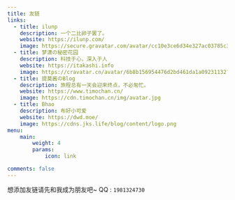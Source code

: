 ```yaml
---
title: 友链
links:
  - title: ilunp
    description: 一个二比卵子罢了。
    website: https://ilunp.com/
    image: https://secure.gravatar.com/avatar/cc10e3ce6d34e327ac03785c3e612faf?s=128&r=G
  - title: 梦潇の秘密花园
    description: 科技于心，深入于人
    website: https://itakashi.info
    image: https://cravatar.cn/avatar/6b8b156954476d2bd461da1a09231132?s=256&d=mm&r=g
  - title: 提莫酱のBlog
    description: 旅程总有一天会迎来终点，不必匆忙。
    website: https://www.timochan.cn/
    image: https://cdn.timochan.cn/img/avatar.jpg
  - title: Bhao
    description: 布好小可爱
    website: https://dwd.moe/
    image: https://cdns.jks.life/blog/content/logo.png
menu:
    main: 
        weight: 4
        params:
            icon: link

comments: false
---
```


想添加友链请先和我成为朋友吧~ QQ : `1981324730`